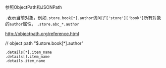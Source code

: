 

参照ObjectPath和JSONPath

`.`表示当前对象，例如`.store.book[*].author`访问了`['store']['book']`所有对象的`author`属性，
`.store.abc_*.author`

 http://objectpath.org/reference.html

// object path "$.store.book[*].author"

```
.details[*].item_name
.details[].item_name
.details.item_name
```

